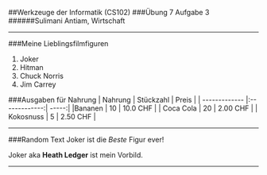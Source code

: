 ##Werkzeuge der Informatik (CS102)
###Übung 7 Aufgabe 3
######Sulimani Antiam, Wirtschaft
***
###Meine Lieblingsfilmfiguren
1. Joker
2. Hitman
3. Chuck Norris
4. Jim Carrey

###Ausgaben für Nahrung
| Nahrung | Stückzahl | Preis |
| ------------- |:-------------:| -----:|
|Bananen | 10 | 10.0 CHF |
| Coca Cola | 20 | 2.00 CHF |
| Kokosnuss | 5 | 2.50 CHF |
***
###Random Text
Joker ist die *Beste* Figur ever!

Joker aka __Heath Ledger__ ist mein Vorbild. 
***
